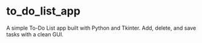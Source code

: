 # to_do_list_app
A simple To-Do List app built with Python and Tkinter. Add, delete, and save tasks with a clean GUI.
